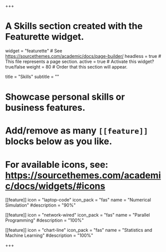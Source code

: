 +++
# A Skills section created with the Featurette widget.
widget = "featurette"  # See https://sourcethemes.com/academic/docs/page-builder/
headless = true  # This file represents a page section.
active = true  # Activate this widget? true/false
weight = 80  # Order that this section will appear.

title = "Skills"
subtitle = ""

# Showcase personal skills or business features.
# 
# Add/remove as many `[[feature]]` blocks below as you like.
# 
# For available icons, see: https://sourcethemes.com/academic/docs/widgets/#icons

[[feature]]
  icon = "laptop-code"
  icon_pack = "fas"
  name = "Numerical Simulation"
  #description = "90%"
  
[[feature]]
  icon = "network-wired"
  icon_pack = "fas"
  name = "Parallel Programming"
  #description = "100%"
    
[[feature]]
  icon = "chart-line"
  icon_pack = "fas"
  name = "Statistics and Machine Learning"
  #description = "100%"  

+++
